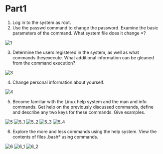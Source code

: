 # Part1

1) Log in to the system as root.
2) Use the passwd command to change the password. Examine the basic parameters of the command. What system file does it change *?

![1](https://user-images.githubusercontent.com/67110882/147083359-4d293728-2fe6-4f6a-8419-6565d76645ba.png)

3) Determine the users registered in the system, as well as what commands theyexecute. What additional information can be gleaned from the command execution?

![3](https://user-images.githubusercontent.com/67110882/147083506-07385117-2749-43ee-8c79-b9e328301a28.png)

4) Change personal information about yourself.

![4](https://user-images.githubusercontent.com/67110882/147083529-5bdb21ea-75f2-412b-b8c2-a7a91e5c69c4.png)


5) Become familiar with the Linux help system and the man and info commands.
Get help on the previously discussed commands, define and describe any two
keys for these commands. Give examples.

![5](https://user-images.githubusercontent.com/67110882/147083567-22a8a560-dd12-44e2-987b-7687d56f59b7.png)
![5_1](https://user-images.githubusercontent.com/67110882/147083571-8346d4a4-0fca-4c1c-a23f-f0f1369bf4b8.png)
![5_2](https://user-images.githubusercontent.com/67110882/147083576-b6b3cfa7-eced-439b-a21e-0fe9a42533cf.png)
![5_3](https://user-images.githubusercontent.com/67110882/147083583-e00fb8f6-d9a3-44f6-9af5-78c46a5a384b.png)
![5_4](https://user-images.githubusercontent.com/67110882/147083593-48970943-627c-4f79-9d9a-ee1b51c7be28.png)

6) Explore the more and less commands using the help system. View the contents
of files .bash* using commands.

![6](https://user-images.githubusercontent.com/67110882/147083612-af673477-d181-4c1f-9547-f79304ebf4c9.png)
![6_1](https://user-images.githubusercontent.com/67110882/147083622-a3e9560e-391b-4095-8822-ef8ddd3167f3.png)
![6_2](https://user-images.githubusercontent.com/67110882/147083635-c1364381-f27c-4f1e-98fd-d7d2b567c119.png)

